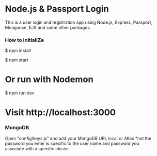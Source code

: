 # Node.js & Passport Login

This is a user login and registration app using Node.js, Express, Passport, Mongoose, EJS and some other packages.

### How to initialiZe

$ npm install

$ npm start
# Or run with Nodemon
$ npm run dev

# Visit http://localhost:3000

### MongoDB

Open "config/keys.js" and add your MongoDB URI, local or Atlas
*not the password you enter is specific to the user name and password you associate with a specific cluster